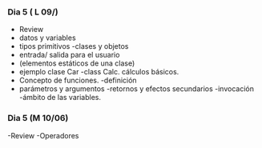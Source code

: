 ### Dia 5 ( L 09/)

- Review
- datos y variables
- tipos primitivos
-clases y objetos
- entrada/ salida para el usuario
- (elementos estáticos de una clase)
- ejemplo clase Car
-class Calc. cálculos básicos.
- Concepto de funciones.
-definición
- parámetros y argumentos
-retornos y efectos secundarios
-invocación
-ámbito de las variables.


### Dia 5 (M 10/06)
-Review
-Operadores